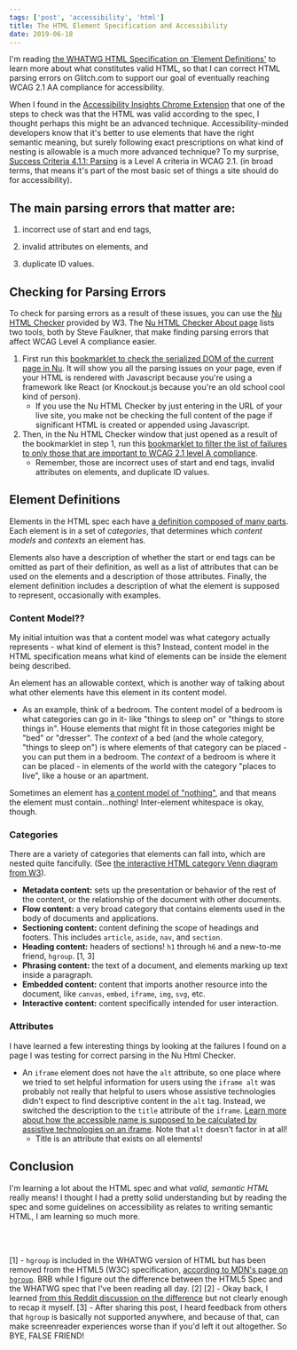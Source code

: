 ```yaml
---
tags: ['post', 'accessibility', 'html']
title: The HTML Element Specification and Accessibility
date: 2019-06-18
---
```


I'm reading [the WHATWG HTML Specification on 'Element Definitions'](https://html.spec.whatwg.org/multipage/dom.html#element-definitions) to learn more about what constitutes valid HTML, so that I can correct HTML parsing errors on Glitch.com to support our goal of eventually reaching WCAG 2.1 AA compliance for accessibility. 

When I found in the [Accessibility Insights Chrome Extension](https://accessibilityinsights.io/) that one of the steps to check was that the HTML was valid according to the spec, I thought perhaps this might be an advanced technique. Accessibility-minded developers know that it's better to use elements that have the right semantic meaning, but surely following exact prescriptions on what kind of nesting is allowable is a much more advanced technique? To my surprise, [Success Criteria 4.1.1: Parsing](https://www.w3.org/WAI/WCAG21/Understanding/parsing.html) is a Level A criteria in WCAG 2.1. (in broad terms, that means it's part of the most basic set of things a site should do for accessibility). 

## The main parsing errors that matter are:

1. incorrect use of start and end tags, 

2. invalid attributes on elements, and 

3. duplicate ID values.


## Checking for Parsing Errors 
To check for parsing errors as a result of these issues, you can use the [Nu HTML Checker](https://validator.w3.org/nu/) provided by W3. The [Nu HTML Checker About page](https://validator.w3.org/nu/about.html) lists two tools, both by Steve Faulkner, that make finding parsing errors that affect WCAG Level A compliance easier. 
 1. First run this <a href='javascript:(function(){function c(a,b){var c=document.createElement("textarea");c.name=a;c.value=b;d.appendChild(c)}var e=function(a){for(var b="",a=a.firstChild;a;){switch(a.nodeType){case Node.ELEMENT_NODE:b+=a.outerHTML;break;case Node.TEXT_NODE:b+=a.nodeValue;break;case Node.CDATA_SECTION_NODE:b+="<![CDATA["+a.nodeValue+"]]\>";break;case Node.COMMENT_NODE:b+="<\!--"+a.nodeValue+"--\>";break;case Node.DOCUMENT_TYPE_NODE:b+="<!DOCTYPE "+a.name+">\n"}a=a.nextSibling}return b}(document),d=document.createElement("form");d.method="POST";d.action="https://validator.w3.org/nu/";d.enctype="multipart/form-data";d.target="_blank";d.acceptCharset="utf-8";c("showsource","yes");c("content",e);document.body.appendChild(d);d.submit()})();'> bookmarklet to check the serialized DOM of the current page in Nu</a>. It will show you all the parsing issues on your page, even if your HTML is rendered with Javascript because you're using a framework like React (or Knockout.js because you're an old school cool kind of person).  
    - If you use the Nu HTML Checker by just entering in the URL of your live site, you make not be checking the full content of the page if significant HTML is created or appended using Javascript.
2. Then, in the Nu HTML Checker window that just opened as a result of the bookmarklet in step 1, run this <a href=''>bookmarklet to filter the list of failures to only those that are important to WCAG 2.1 level A compliance</a>. 
    - Remember, those are incorrect uses of start and end tags, invalid attributes on elements, and duplicate ID values. 
 

## Element Definitions

Elements in the HTML spec each have [a definition composed of many parts](https://html.spec.whatwg.org/multipage/dom.html#element-definitions). Each element is in a set of _categories_, that determines which _content models_ and _contexts_ an element has. 

Elements also have a description of whether the start or end tags can be omitted as part of their definition, as well as a list of attributes that can be used on the elements and a description of those attributes. Finally, the element definition includes a description of what the element is supposed to represent, occasionally with examples.

### Content Model??

My initial intuition was that a content model was what category actually represents - what kind of element is this? Instead, content model in the HTML specification means what kind of elements can be inside the element being described. 

An element has an allowable context, which is another way of talking about what other elements have this element in its content model. 

   - As an example, think of a bedroom. The content model of a bedroom is what categories can go in it- like "things to sleep on" or "things to store things in". House elements that might fit in those categories might be "bed" or "dresser". The _context_ of a bed (and the whole category, "things to sleep on") is where elements of that category can be placed - you can put them in a bedroom. The _context_ of a bedroom is where it can be placed - in elements of the world with the category "places to live", like a house or an apartment. 

Sometimes an element has [a content model of "nothing"](https://html.spec.whatwg.org/multipage/dom.html#the-nothing-content-model), and that means the element must contain...nothing! Inter-element whitespace is okay, though.

### Categories

There are a variety of categories that elements can fall into, which are nested quite fancifully. (See [the interactive HTML category Venn diagram from W3](https://html.spec.whatwg.org/multipage/dom.html#kinds-of-content)). 

- **Metadata content:** sets up the presentation or behavior of the rest of the content, or the relationship of the document with other documents. 
- **Flow content:** a very broad category that contains elements used in the body of documents and applications.
- **Sectioning content:** content defining the scope of headings and footers. This includes `article`, `aside`, `nav`, and `section`.  
- **Heading content:** headers of sections! `h1` through `h6` and a new-to-me friend, `hgroup`. [1, 3]
- **Phrasing content:** the text of a document, and elements marking up text inside a paragraph. 
- **Embedded content:** content that imports another resource into the document, like `canvas`, `embed`, `iframe`, `img`, `svg`, etc.
- **Interactive content:** content specifically intended for user interaction. 

### Attributes

I have learned a few interesting things by looking at the failures I found on a page I was testing for correct parsing in the Nu Html Checker. 

- An `iframe` element does not have the `alt` attribute, so one place where we tried to set helpful information for users using the `iframe alt` was probably not really that helpful to users whose assistive technologies didn't expect to find descriptive content in the `alt` tag. Instead, we switched the description to the `title` attribute of the `iframe`. [Learn more about how the accessible name is supposed to be calculated by assistive technologies on an iframe](https://w3c.github.io/html-aam/#iframe-element-accessible-name-computation). Note that `alt` doesn't factor in at all!
  - Title is an attribute that exists on all elements! 

## Conclusion

I'm learning a lot about the HTML spec and what _valid, semantic HTML_ really means! I thought I had a pretty solid understanding but by reading the spec and some guidelines on accessibility as relates to writing semantic HTML, I am learning so much more. 

<br/>
<br/>

[1] - `hgroup` is included in the WHATWG version of HTML but has been removed from the HTML5 (W3C) specification, [according to MDN's page on `hgroup`](https://developer.mozilla.org/en-US/docs/Web/HTML/Element/hgroup). BRB while I figure out the difference between the HTML5 Spec and the WHATWG spec that I've been reading all day. [2]
[2] - Okay back, I learned [from this Reddit discussion on the difference](https://www.reddit.com/r/javascript/comments/5swe9b/what_is_the_difference_between_the_w3c_and_the/)  but not clearly enough to recap it myself. 
[3] - After sharing this post, I heard feedback from others that `hgroup` is basically not supported anywhere, and because of that, can make screenreader experiences worse than if you'd left it out altogether. So BYE, FALSE FRIEND!